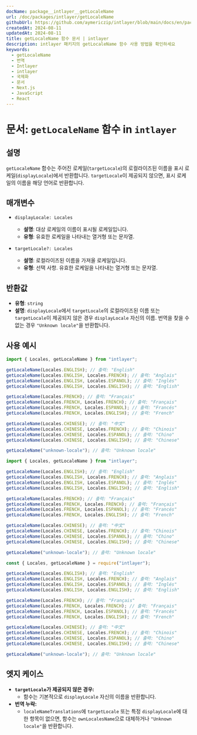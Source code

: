 ```yaml
---
docName: package__intlayer__getLocaleName
url: /doc/packages/intlayer/getLocaleName
githubUrl: https://github.com/aymericzip/intlayer/blob/main/docs/en/packages/intlayer/getLocaleName.md
createdAt: 2024-08-11
updatedAt: 2024-08-11
title: getLocaleName 함수 문서 | intlayer
description: intlayer 패키지의 getLocaleName 함수 사용 방법을 확인하세요
keywords:
  - getLocaleName
  - 번역
  - Intlayer
  - intlayer
  - 국제화
  - 문서
  - Next.js
  - JavaScript
  - React
---
```


# 문서: `getLocaleName` 함수 in `intlayer`

## 설명

`getLocaleName` 함수는 주어진 로케일(`targetLocale`)의 로컬라이즈된 이름을 표시 로케일(`displayLocale`)에서 반환합니다. `targetLocale`이 제공되지 않으면, 표시 로케일의 이름을 해당 언어로 반환합니다.

## 매개변수

- `displayLocale: Locales`

  - **설명**: 대상 로케일의 이름이 표시될 로케일입니다.
  - **유형**: 유효한 로케일을 나타내는 열거형 또는 문자열.

- `targetLocale?: Locales`
  - **설명**: 로컬라이즈된 이름을 가져올 로케일입니다.
  - **유형**: 선택 사항. 유효한 로케일을 나타내는 열거형 또는 문자열.

## 반환값

- **유형**: `string`
- **설명**: `displayLocale`에서 `targetLocale`의 로컬라이즈된 이름 또는 `targetLocale`이 제공되지 않은 경우 `displayLocale` 자신의 이름. 번역을 찾을 수 없는 경우 `"Unknown locale"`을 반환합니다.

## 사용 예시

```typescript codeFormat="typescript"
import { Locales, getLocaleName } from "intlayer";

getLocaleName(Locales.ENGLISH); // 출력: "English"
getLocaleName(Locales.ENGLISH, Locales.FRENCH); // 출력: "Anglais"
getLocaleName(Locales.ENGLISH, Locales.ESPANOL); // 출력: "Inglés"
getLocaleName(Locales.ENGLISH, Locales.ENGLISH); // 출력: "English"

getLocaleName(Locales.FRENCH); // 출력: "Français"
getLocaleName(Locales.FRENCH, Locales.FRENCH); // 출력: "Français"
getLocaleName(Locales.FRENCH, Locales.ESPANOL); // 출력: "Francés"
getLocaleName(Locales.FRENCH, Locales.ENGLISH); // 출력: "French"

getLocaleName(Locales.CHINESE); // 출력: "中文"
getLocaleName(Locales.CHINESE, Locales.FRENCH); // 출력: "Chinois"
getLocaleName(Locales.CHINESE, Locales.ESPANOL); // 출력: "Chino"
getLocaleName(Locales.CHINESE, Locales.ENGLISH); // 출력: "Chinese"

getLocaleName("unknown-locale"); // 출력: "Unknown locale"
```

```javascript codeFormat="esm"
import { Locales, getLocaleName } from "intlayer";

getLocaleName(Locales.ENGLISH); // 출력: "English"
getLocaleName(Locales.ENGLISH, Locales.FRENCH); // 출력: "Anglais"
getLocaleName(Locales.ENGLISH, Locales.ESPANOL); // 출력: "Inglés"
getLocaleName(Locales.ENGLISH, Locales.ENGLISH); // 출력: "English"

getLocaleName(Locales.FRENCH); // 출력: "Français"
getLocaleName(Locales.FRENCH, Locales.FRENCH); // 출력: "Français"
getLocaleName(Locales.FRENCH, Locales.ESPANOL); // 출력: "Francés"
getLocaleName(Locales.FRENCH, Locales.ENGLISH); // 출력: "French"

getLocaleName(Locales.CHINESE); // 출력: "中文"
getLocaleName(Locales.CHINESE, Locales.FRENCH); // 출력: "Chinois"
getLocaleName(Locales.CHINESE, Locales.ESPANOL); // 출력: "Chino"
getLocaleName(Locales.CHINESE, Locales.ENGLISH); // 출력: "Chinese"

getLocaleName("unknown-locale"); // 출력: "Unknown locale"
```

```javascript codeFormat="commonjs"
const { Locales, getLocaleName } = require("intlayer");

getLocaleName(Locales.ENGLISH); // 출력: "English"
getLocaleName(Locales.ENGLISH, Locales.FRENCH); // 출력: "Anglais"
getLocaleName(Locales.ENGLISH, Locales.ESPANOL); // 출력: "Inglés"
getLocaleName(Locales.ENGLISH, Locales.ENGLISH); // 출력: "English"

getLocaleName(Locales.FRENCH); // 출력: "Français"
getLocaleName(Locales.FRENCH, Locales.FRENCH); // 출력: "Français"
getLocaleName(Locales.FRENCH, Locales.ESPANOL); // 출력: "Francés"
getLocaleName(Locales.FRENCH, Locales.ENGLISH); // 출력: "French"

getLocaleName(Locales.CHINESE); // 출력: "中文"
getLocaleName(Locales.CHINESE, Locales.FRENCH); // 출력: "Chinois"
getLocaleName(Locales.CHINESE, Locales.ESPANOL); // 출력: "Chino"
getLocaleName(Locales.CHINESE, Locales.ENGLISH); // 출력: "Chinese"

getLocaleName("unknown-locale"); // 출력: "Unknown locale"
```

## 엣지 케이스

- **`targetLocale`가 제공되지 않은 경우:**
  - 함수는 기본적으로 `displayLocale` 자신의 이름을 반환합니다.
- **번역 누락:**
  - `localeNameTranslations`에 `targetLocale` 또는 특정 `displayLocale`에 대한 항목이 없으면, 함수는 `ownLocalesName`으로 대체하거나 `"Unknown locale"`을 반환합니다.
